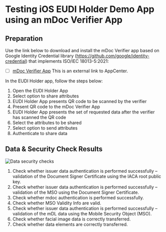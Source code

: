 # Testing iOS EUDI Holder Demo App using an mDoc Verifier App

## Preparation

Use the link below to download and install the mDoc Verifier app based on Google Identity Credential library (https://github.com/google/identity-credential) that implements ISO/IEC 18013-5:2021:

- [ ] [mDoc Verifier App](https://install.appcenter.ms/orgs/eu-digital-identity-wallet/apps/mdoc-verifier-testing/distribution_groups/mdoc%20verifier%20(testing)%20public)
  This is an external link to AppCenter.

In the EUDI Holder app, follow the steps below:

1. Open the EUDI Holder App
2. Select option to share attributes
3. EUDI Holder App presents QR code to be scanned by the verifier
4. Present QR code to the mDoc Verifier App
5. EUDI Holder App presents the set of requested data after the verifier has scanned the QR code
6. Select the attributes to be shared
7. Select option to send attributes
8. Authenticate to share data

## Data & Security Check Results

![Data security checks](https://static.eudiw.dev/content/eu-digital-identity-wallet/eudi-lib-android-iso18013-holder/eudi_lib_android_iso180813_data_security_checks.png)

1. Check whether issuer data authentication is performed successfully – validation of the Document
   Signer Certificate using the IACA root public key.
2. Check whether issuer data authentication is performed successfully – validation of the MSO using
   the Document Signer Certificate.
3. Check whether mdoc authentication is performed successfully.
4. Check whether MSO Validity Info are valid.
5. Check whether issuer data authentication is performed successfully – validation of the mDL data
   using the Mobile Security Object (MSO).
6. Check whether facial image data is correctly transferred.
7. Check whether data elements are correctly transferred.
